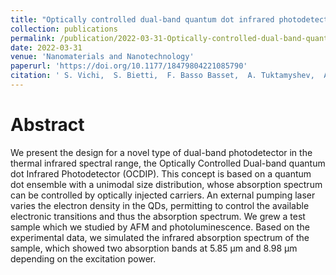 ```yaml
---
title: "Optically controlled dual-band quantum dot infrared photodetector"
collection: publications
permalink: /publication/2022-03-31-Optically-controlled-dual-band-quantum-dot-infrared-photodetector
date: 2022-03-31
venue: 'Nanomaterials and Nanotechnology'
paperurl: 'https://doi.org/10.1177/18479804221085790'
citation: ' S. Vichi,  S. Bietti,  F. Basso Basset,  A. Tuktamyshev,  A. Fedorov,  S. Sanguinetti,  Nanomaterials and Nanotechnology 12 (2022).'
---
```

# Abstract

We present the design for a novel type of dual-band photodetector in the thermal infrared spectral range, the Optically Controlled Dual-band quantum dot Infrared Photodetector (OCDIP). This concept is based on a quantum dot ensemble with a unimodal size distribution, whose absorption spectrum can be controlled by optically injected carriers. An external pumping laser varies the electron density in the QDs, permitting to control the available electronic transitions and thus the absorption spectrum. We grew a test sample which we studied by AFM and photoluminescence. Based on the experimental data, we simulated the infrared absorption spectrum of the sample, which showed two absorption bands at 5.85 μm and 8.98 μm depending on the excitation power.
